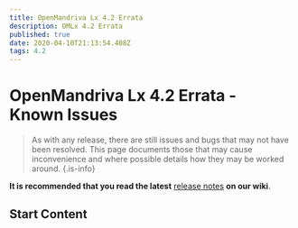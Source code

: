 ```yaml
---
title: OpenMandriva Lx 4.2 Errata
description: OMLx 4.2 Errata
published: true
date: 2020-04-10T21:13:54.408Z
tags: 4.2
---
```


# OpenMandriva Lx 4.2 Errata - Known Issues

> As with any release, there are still issues and bugs that may not have been resolved. This page documents those that may cause inconvenience and where possible details how they may be worked around.
{.is-info}


**It is recommended that you read the latest** [release notes](/releases/omlx42/notes) **on our wiki**.

## Start Content

